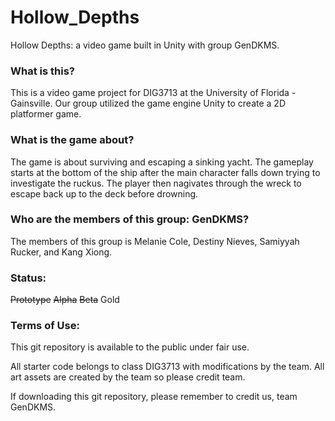 # Hollow_Depths

Hollow Depths: a video game built in Unity with group GenDKMS.

### What is this?

This is a video game project for DIG3713 at the University of Florida - Gainsville. Our group utilized the game engine Unity to create a 2D platformer game.

### What is the game about?

The game is about surviving and escaping a sinking yacht. The gameplay starts at the bottom of the ship after the main character falls down trying to investigate the ruckus. The player then nagivates through the wreck to escape back up to the deck before drowning.

### Who are the members of this group: GenDKMS?

The members of this group is Melanie Cole, Destiny Nieves, Samiyyah Rucker, and Kang Xiong.

### Status:
~~Prototype~~
~~Alpha~~
~~Beta~~
Gold

### Terms of Use:
This git repository is available to the public under fair use.

All starter code belongs to class DIG3713 with modifications by the team.
All art assets are created by the team so please credit team.

If downloading this git repository, please remember to credit us, team GenDKMS.




